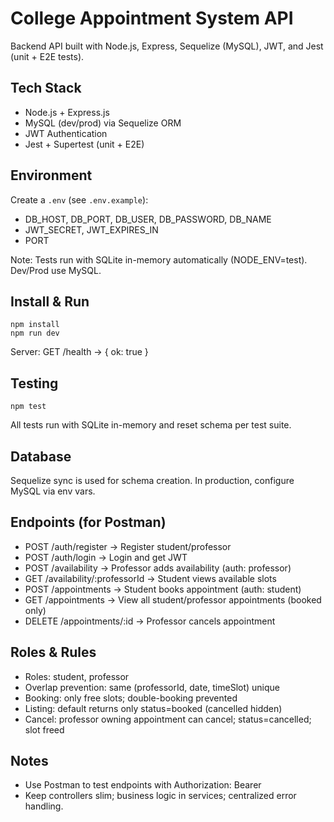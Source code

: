 # College Appointment System API

Backend API built with Node.js, Express, Sequelize (MySQL), JWT, and Jest (unit + E2E tests).

## Tech Stack
- Node.js + Express.js
- MySQL (dev/prod) via Sequelize ORM
- JWT Authentication
- Jest + Supertest (unit + E2E)

## Environment
Create a `.env` (see `.env.example`):
- DB_HOST, DB_PORT, DB_USER, DB_PASSWORD, DB_NAME
- JWT_SECRET, JWT_EXPIRES_IN
- PORT

Note: Tests run with SQLite in-memory automatically (NODE_ENV=test). Dev/Prod use MySQL.

## Install & Run
```
npm install
npm run dev
```
Server: GET /health -> { ok: true }

## Testing
```
npm test
```
All tests run with SQLite in-memory and reset schema per test suite.

## Database
Sequelize sync is used for schema creation. In production, configure MySQL via env vars.

## Endpoints (for Postman)
- POST /auth/register -> Register student/professor
- POST /auth/login -> Login and get JWT
- POST /availability -> Professor adds availability (auth: professor)
- GET /availability/:professorId -> Student views available slots
- POST /appointments -> Student books appointment (auth: student)
- GET /appointments -> View all student/professor appointments (booked only)
- DELETE /appointments/:id -> Professor cancels appointment

## Roles & Rules
- Roles: student, professor
- Overlap prevention: same (professorId, date, timeSlot) unique
- Booking: only free slots; double-booking prevented
- Listing: default returns only status=booked (cancelled hidden)
- Cancel: professor owning appointment can cancel; status=cancelled; slot freed

## Notes
- Use Postman to test endpoints with Authorization: Bearer <token>
- Keep controllers slim; business logic in services; centralized error handling.
